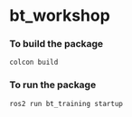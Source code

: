 # bt_workshop

### To build the package
``` colcon build ```

### To run the package
``` ros2 run bt_training startup ```
